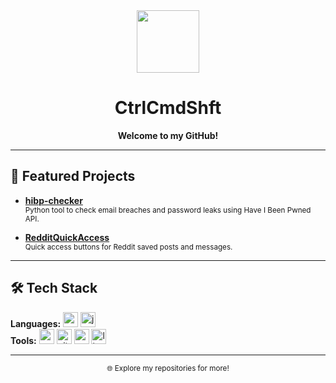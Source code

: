 
<div align="center">
  <img src="https://avatars.githubusercontent.com/u/61129128?v=4" width="100" />
  
  # CtrlCmdShft
  
  **Welcome to my GitHub!**
</div>

---

## 🚀 Featured Projects

- [**hibp-checker**](https://github.com/ctrlcmdshft/hibp-checker) <br>
  <sub>Python tool to check email breaches and password leaks using Have I Been Pwned API.</sub>

- [**RedditQuickAccess**](https://github.com/ctrlcmdshft/RedditQuickAccess) <br>
  <sub>Quick access buttons for Reddit saved posts and messages.</sub>

---


## 🛠️ Tech Stack

<div>
  <b>Languages:</b>
  <img src="https://cdn.jsdelivr.net/gh/devicons/devicon/icons/python/python-original.svg" height="24" alt="python logo" />
  <img src="https://cdn.jsdelivr.net/gh/devicons/devicon/icons/javascript/javascript-original.svg" height="24" alt="javascript logo" />
</div>
<div>
  <b>Tools:</b>
  <img src="https://cdn.jsdelivr.net/gh/devicons/devicon/icons/vscode/vscode-original.svg" height="24" alt="vscode logo" />
  <img src="https://cdn.jsdelivr.net/gh/devicons/devicon/icons/git/git-original.svg" height="24" alt="git logo" />
  <img src="https://cdn.jsdelivr.net/gh/devicons/devicon/icons/apple/apple-original.svg" height="24" alt="macos logo" />
  <img src="https://cdn.jsdelivr.net/gh/devicons/devicon/icons/linux/linux-original.svg" height="24" alt="linux logo" />
</div>

---

<div align="center">
  <sub>🌐 Explore my repositories for more!</sub>
</div>
